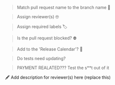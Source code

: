 > Match pull request name to the branch name 🌳

> Assign reviewer(s) 🤓

> Assign required labels 🏷

> Is the pull request blocked? ⛔️

> Add to the 'Release Calendar'? 📅

> Do tests need updating?

> PAYMENT REALATED??? Test the s&ast;&ast;t out of it

🖋 Add description for reviewer(s) here (replace this)
